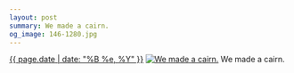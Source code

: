 ```yaml
---
layout: post
summary: We made a cairn.
og_image: 146-1280.jpg
---
```


<p>
  <time><a href="/146">{{ page.date | date: "%B %e, %Y" }}</a></time>
  <a href="/146"><img src="{{ site.assets_url }}/146-640.jpg" srcset="{{ site.assets_url }}/146-1280.jpg 1280w, {{ site.assets_url }}/146-960.jpg 960w, {{ site.assets_url }}/146-640.jpg 640w, {{ site.assets_url }}/146-320.jpg 320w" sizes="(min-width: 700px) 50vw, calc(100vw - 2rem)" alt="We made a cairn." /></a>
  <span>We made a cairn.</span>
</p>
